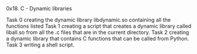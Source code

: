 0x18. C - Dynamic libraries

Task 0  creating the dynamic library libdynamic.so containing all the functions listed
Task 1  creating a script that creates a dynamic library called liball.so
        from all the .c files that are in the current directory.
Task 2  creating a dynamic library that contains C functions that can be called from Python.
Task 3  writing a shell script.
